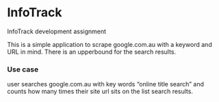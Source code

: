 # InfoTrack
InfoTrack development assignment 


This is a simple application to scrape google.com.au with a keyword and URL in mind. There is an upperbound for the search results. 

### Use case ###
user searches google.com.au with key words “online title search” and
counts how many times their site url sits on the
list search results.
